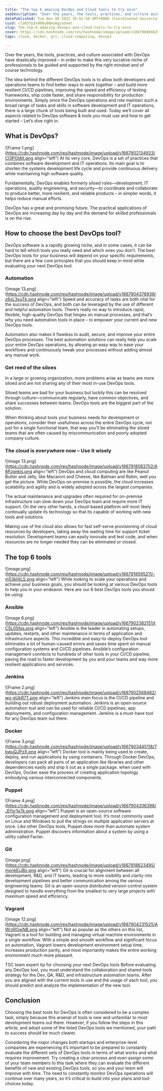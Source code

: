 ```yaml
---
title: "The top 6 amazing DevOps and Cloud tools to try once"
seoDescription: "Over the years, the tools, practices, and culture associated with DevOps have drastically improved – in order to make this very lucrative niche of..."
datePublished: Tue Nov 08 2022 10:52:50 GMT+0000 (Coordinated Universal Time)
cuid: cla83fp3x000y08mu6gzodxwt
slug: the-top-6-amazing-devops-and-cloud-tools-to-try-once
cover: https://cdn.hashnode.com/res/hashnode/image/upload/v1667904694257/x4aF42j5i.png
tags: cloud, docker, git, cloud-computing, devops

---
```


Over the years, the tools, practices, and culture associated with DevOps have drastically improved – in order to make this very lucrative niche of professionals to be guided and supported by the right mindset and of course technology.

The idea behind the different DevOps tools is to allow both developers and operations teams to find better ways to work together – and build more resilient CI/CD pipelines, improving the speed and efficiency of testing frameworks, ship code faster, and share responsibility for production environments. Simply since the DevOps operations and role maintain such a broad range of tasks and skills in software development and IT operations, there is a large chunk of tools being built and used.
Today we’ll cover all aspects related to DevOps software & tools you must use and how to get started – Let’s dive right in.

## What is DevOps?

![Frame 1.png](https://cdn.hashnode.com/res/hashnode/image/upload/v1667902134923/CI3POlAlt.png align="left")
At its very core, DevOps is a set of practices that combines software development and IT operations. Its main goal is to shorten the systems development life cycle and provide continuous delivery while maintaining high software quality.

Fundamentally, DevOps enables formerly siloed roles—development, IT operations, quality engineering, and security—to coordinate and collaborate to produce better, more resilient, and reliable products – in simpler words, it helps reduce manual efforts.

DevOps has a great and promising future. The practical applications of DevOps are increasing day by day and the demand for skilled professionals is on the rise.

## How to choose the best DevOps tool?
DevOps software is a rapidly growing niche, and in some cases, it can be hard to tell which tools you really need and which ones you don’t. The best DevOps tools for your business will depend on your specific requirements, but there are a few core principles that you should keep in mind while evaluating your next DevOps tool.

### Automation

![image 13.png](https://cdn.hashnode.com/res/hashnode/image/upload/v1667904378939/z6xL3xuTk.png align="left")
Speed and accuracy of tasks are both vital for the success of DevOps, and both can be leveraged by the use of different and helpful automation tools. There’s really no way to introduce rapid, flexible, high-quality DevOps that hinges on manual processes, and that’s why you need automation tools in place – to empower your current and new DevOps tools.

Automation also makes it flawless to audit, secure, and improve your entire DevOps processes. The best automation solutions can really help you scale your entire DevOps operations, by allowing an easy way to ease your workflows and continuously tweak your processes without adding almost any manual work.

### Get reed of the siloes
In a large or growing organization, more problems arise as teams are more siloed and are not sharing any of their most in-use DevOps tools.

Siloed teams are bad for your business but luckily this can be resolved through culture—communicate regularly, have common objectives, and share successes between teams.
DevOps tools are the biggest part of the solution.

When thinking about tools your business needs for development or operations, consider their usefulness across the entire DevOps cycle, not just for a single functional team, that way you’ll be eliminating the siloed teams that are often caused by miscommunication and poorly adopted company culture.

### The cloud is everywhere now – Use it wisely


![image 13.png](https://cdn.hashnode.com/res/hashnode/image/upload/v1667918583702/A8PJqnkis.png align="left")
DevOps and cloud computing are like Peanut Butter and Jelly, like Macaroni and Cheese, like Batman and Robin, well you get the picture.
While DevOps on-premise is possible, the cloud increases scalability and agility and is widely adopted across the largest companies.

The actual maintenance and upgrades often required for on-premise infrastructure can slow down your DevOps team and require more IT support. On the very other hands, a cloud-based platform will most likely continually update its technology so that its capable of working with new tools and solutions.

Making use of the cloud also allows for fast self-serve provisioning of cloud resources by developers, taking away the waiting time for support ticket resolution. Development teams can easily innovate and test code, and when resources are no longer needed they can be eliminated or closed.

## The top 6 tools

![image.png](https://cdn.hashnode.com/res/hashnode/image/upload/v1667918595211/-m53kHjLS.png align="left")
While looking to scale your operations and achieve your business goals, you should be looking at various DevOps tools to help you in your endeavor. Here are our 6 best DevOps tools you should be using:

### Ansible

![image 6.png](https://cdn.hashnode.com/res/hashnode/image/upload/v1667902382151/tC5L05fqs.png align="left")
Ansible is the leader in automating setups, updates, restarts, and other maintenance in terms of application and infrastructure aspects. This incredible and easy-to-deploy DevOps tool eliminates a lot of human-caused errors and saves time spent on manual configuration systems and CI/CD pipelines. Ansible’s configuration management connects to hundreds of other tools in your CI/CD pipeline, paving the road to faster development by you and your teams and way more resilient applications and services.

### Jenkins

![Frame 2.png](https://cdn.hashnode.com/res/hashnode/image/upload/v1667902568482/wo-gUkR7T.png align="left")
Jenkins main focus is the CI/CD pipeline and building out robust deployment automation. Jenkins is an open-source automation tool and can be used for reliable CI/CD pipelines, app deployments, and configuration management. Jenkins is a must-have tool for any DevOps team out there.

### Docker

![Frame 3.png](https://cdn.hashnode.com/res/hashnode/image/upload/v1667903445118/7bwuQJPzX.png align="left")
Docker tool is mainly being used to create, deploy, and run applications by using containers. Through Docker DevOps, developers can pack all parts of an application like libraries and other dependencies easily and ship it out as a single package. when used with DevOps, Docker ease the process of creating application topology embodying various interconnected components.

### Puppet

![Frame 4.png](https://cdn.hashnode.com/res/hashnode/image/upload/v1667904206398/_6Ysr1p7k.png align="left")
Puppet is an open-source software configuration management and deployment tool. It’s most commonly used on Linux and Windows to pull the strings on multiple application servers at once. Like other DevOps tools, Puppet does more than automate system administration.
Puppet discovers information about a system by using a utility called Facter.

### Git

![image.png](https://cdn.hashnode.com/res/hashnode/image/upload/v1667918623495/monkEjJBx.png align="left")
Git is crucial for alignment between all development, R&D, and IT teams, leading to more visibility and clarity into development pipelines and better communication among the various engineering teams.
Git is an open-source distributed version control system designed to handle everything from the smallest to very large projects with maximum speed and efficiency.

### Vagrant

![image 12.png](https://cdn.hashnode.com/res/hashnode/image/upload/v1667904231525/AWrzRGwNB.png align="left")
Not as popular as the others on this list, Vagrant is a tool for building and managing virtual machine environments in a single workflow. With a simple and smooth workflow and significant focus on automation, Vagrant lowers development environment setup time, increases production parity, and most importantly makes the entire working environment much more pleasant.

TSC team expert tip for choosing your next DevOps tools
Before evaluating any DevOps tool, you must understand the collaboration and shared tools strategy for the Dev, QA, R&D, and infrastructure automation teams. After you are aligned with the current tools in use and the usage of each tool, you should predict and analyze the implementation of the new tool.

## Conclusion
Choosing the best tools for DevOps is often considered to be a complex task, simply because this arsenal of tools is new and unfamiliar to most development teams out there. However, if you follow the steps in this article, and adopt some of the listed DevOps tools we mentioned, your path to success should be much clearer.

Considering the major changes both startups and enterprise-level companies are experiencing it’s important to be prepared to constantly evaluate the different sets of DevOps tools in terms of what works and what requires improvement. Try creating a clear process and even assign some of your team members to this task where they can evaluate the different benefits of new and existing DevOps tools, so you and your team will improve with time. The need to constantly monitor DevOps operations will continue over many years, so it’s critical to build into your plans and tool choices today.